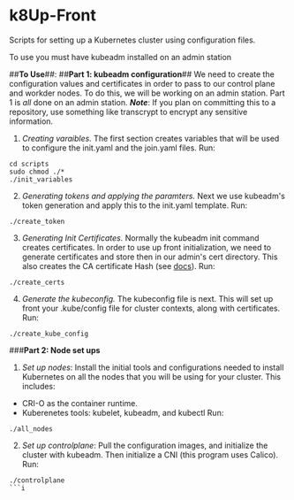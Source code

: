 # k8Up-Front
Scripts for setting up a Kubernetes cluster using configuration files.


To use you must have kubeadm installed on an admin station

##**To Use**##:
##**Part 1: kubeadm configuration**##
We need to create the configuration values and certificates in order to pass to our control plane and workder nodes. To do this, we will be working on an admin station. Part 1 is *all* done on an admin station. ***Note***: If you plan on committing this to a repository, use something like transcrypt to encrypt any sensitive information. 

1. *Creating varaibles.* The first section creates variables that will be used to configure the init.yaml and the join.yaml files. Run:
```
cd scripts
sudo chmod ./*
./init_variables
```

2. *Generating tokens and applying the paramters.* Next we use kubeadm's token generation and apply this to the init.yaml template. Run:
```
./create_token
```
3. *Generating Init Certificates.* Normally the kubeadm init command creates certificates. In order to use up front initialization, we need to generate certificates and store then in our admin's cert directory. This also creates the CA certificate Hash (see [docs](https://kubernetes.io/docs/reference/setup-tools/kubeadm/kubeadm-join/#token-based-discovery-with-ca-pinning)). Run:
```
./create_certs
```
4. *Generate the kubeconfig.* The kubeconfig file is next. This will set up front your .kube/config file for cluster contexts, along with certificates. Run:
```
./create_kube_config
```

###**Part 2: Node set ups**
1. *Set up nodes*: Install the initial tools and configurations needed to install Kubernetes on all the nodes that you will be using for your cluster. This includes: 
- CRI-O as the container runtime.
- Kuberenetes tools: kubelet, kubeadm, and kubectl
Run:
```
./all_nodes
```
2. *Set up controlplane*: Pull the configuration images, and initialize the cluster with kubeadm. Then initialize a CNI (this program uses Calico). Run:
```
./controlplane
```i 